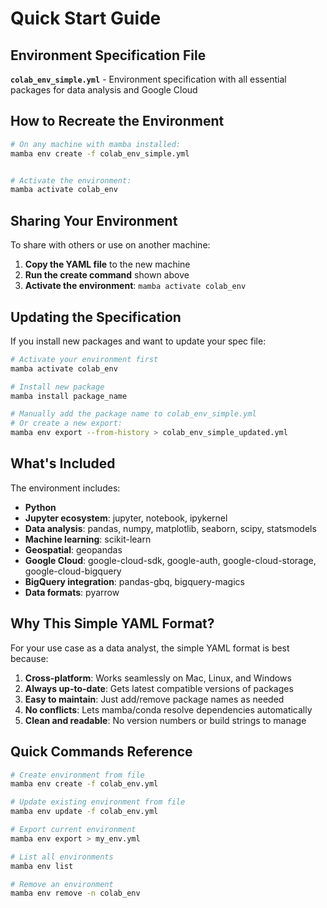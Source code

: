 # Quick Start Guide

## Environment Specification File

**`colab_env_simple.yml`** - Environment specification with all essential packages for data analysis and Google Cloud

## How to Recreate the Environment

```bash
# On any machine with mamba installed:
mamba env create -f colab_env_simple.yml


# Activate the environment:
mamba activate colab_env
```

## Sharing Your Environment

To share with others or use on another machine:

1. **Copy the YAML file** to the new machine
2. **Run the create command** shown above
3. **Activate the environment**: `mamba activate colab_env`

## Updating the Specification

If you install new packages and want to update your spec file:

```bash
# Activate your environment first
mamba activate colab_env

# Install new package
mamba install package_name

# Manually add the package name to colab_env_simple.yml
# Or create a new export:
mamba env export --from-history > colab_env_simple_updated.yml
```

## What's Included

The environment includes:
- **Python**
- **Jupyter ecosystem**: jupyter, notebook, ipykernel
- **Data analysis**: pandas, numpy, matplotlib, seaborn, scipy, statsmodels
- **Machine learning**: scikit-learn
- **Geospatial**: geopandas
- **Google Cloud**: google-cloud-sdk, google-auth, google-cloud-storage, google-cloud-bigquery
- **BigQuery integration**: pandas-gbq, bigquery-magics
- **Data formats**: pyarrow

## Why This Simple YAML Format?

For your use case as a data analyst, the simple YAML format is best because:

1. **Cross-platform**: Works seamlessly on Mac, Linux, and Windows
2. **Always up-to-date**: Gets latest compatible versions of packages
3. **Easy to maintain**: Just add/remove package names as needed
4. **No conflicts**: Lets mamba/conda resolve dependencies automatically
5. **Clean and readable**: No version numbers or build strings to manage

## Quick Commands Reference

```bash
# Create environment from file
mamba env create -f colab_env.yml

# Update existing environment from file
mamba env update -f colab_env.yml

# Export current environment
mamba env export > my_env.yml

# List all environments
mamba env list

# Remove an environment
mamba env remove -n colab_env
```